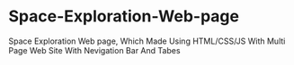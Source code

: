 # Space-Exploration-Web-page
Space Exploration Web page, Which Made Using HTML/CSS/JS With Multi Page Web Site With Nevigation Bar And Tabes
